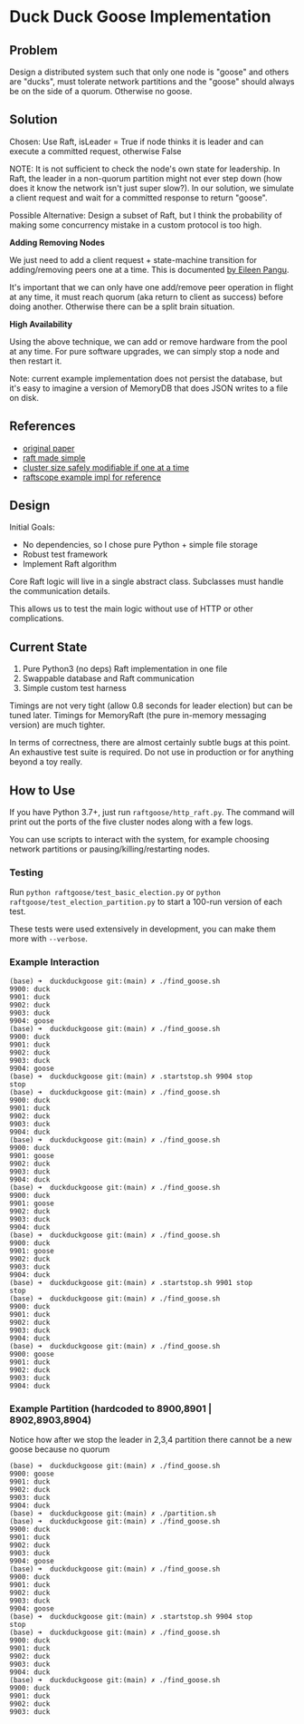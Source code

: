 # Duck Duck Goose Implementation

## Problem

Design a distributed system such that only one node is "goose" and others are "ducks", must tolerate network partitions and the "goose" should always be on the side of a quorum. Otherwise no goose.

## Solution

Chosen: Use Raft, isLeader = True if node thinks it is leader and can execute a committed request, otherwise False

NOTE: It is not sufficient to check the node's own state for leadership. In Raft, the leader in a non-quorum partition might not ever step down (how does it know the network isn't just super slow?).
In our solution, we simulate a client request and wait for a committed response to return "goose".

Possible Alternative: Design a subset of Raft, but I think the probability of making some concurrency mistake in a custom protocol is too high.

**Adding Removing Nodes**

We just need to add a client request + state-machine transition for adding/removing peers one at a time. This is documented [by Eileen Pangu](https://eileen-code4fun.medium.com/raft-cluster-membership-change-protocol-f57cc17d1c03).

It's important that we can only have one add/remove peer operation in flight at any time, it must reach quorum (aka return to client as success) before doing another. Otherwise there can be a split brain situation.

**High Availability**

Using the above technique, we can add or remove hardware from the pool at any time. For pure software upgrades, we can simply stop a node and then restart it.

Note: current example implementation does not persist the database, but it's easy to imagine a version of MemoryDB that does JSON writes to a file on disk.

## References


- [original paper](https://raft.github.io/raft.pdf)
- [raft made simple](https://levelup.gitconnected.com/raft-consensus-protocol-made-simpler-922c38675181)
- [cluster size safely modifiable if one at a time](https://eileen-code4fun.medium.com/raft-cluster-membership-change-protocol-f57cc17d1c03)
- [raftscope example impl for reference](https://github.com/ongardie/raftscope/blob/5b0c10ab51f873721895e7470b49e04c94bf826f/raft.js)


## Design

Initial Goals:
- No dependencies, so I chose pure Python + simple file storage
- Robust test framework
- Implement Raft algorithm

Core Raft logic will live in a single abstract class. Subclasses must handle the communication details.

This allows us to test the main logic without use of HTTP or other complications.

## Current State

1. Pure Python3 (no deps) Raft implementation in one file
2. Swappable database and Raft communication 
3. Simple custom test harness

Timings are not very tight (allow 0.8 seconds for leader election) but can be tuned later. Timings for MemoryRaft (the pure in-memory messaging version) are much tighter.

In terms of correctness, there are almost certainly subtle bugs at this point. An exhaustive test suite is required. Do not use in production or for anything beyond a toy really.

## How to Use

If you have Python 3.7+, just run `raftgoose/http_raft.py`. The command will print out the ports of the five cluster nodes along with a few logs.

You can use scripts to interact with the system, for example choosing network partitions or pausing/killing/restarting nodes.

### Testing

Run `python raftgoose/test_basic_election.py` or `python raftgoose/test_election_partition.py` to start a 100-run version of each test.

These tests were used extensively in development, you can make them more with `--verbose`.

### Example Interaction
```
(base) ➜  duckduckgoose git:(main) ✗ ./find_goose.sh
9900: duck
9901: duck
9902: duck
9903: duck
9904: goose
(base) ➜  duckduckgoose git:(main) ✗ ./find_goose.sh
9900: duck
9901: duck
9902: duck
9903: duck
9904: goose
(base) ➜  duckduckgoose git:(main) ✗ .startstop.sh 9904 stop
stop
(base) ➜  duckduckgoose git:(main) ✗ ./find_goose.sh
9900: duck
9901: duck
9902: duck
9903: duck
9904: duck
(base) ➜  duckduckgoose git:(main) ✗ ./find_goose.sh
9900: duck
9901: goose
9902: duck
9903: duck
9904: duck
(base) ➜  duckduckgoose git:(main) ✗ ./find_goose.sh
9900: duck
9901: goose
9902: duck
9903: duck
9904: duck
(base) ➜  duckduckgoose git:(main) ✗ ./find_goose.sh
9900: duck
9901: goose
9902: duck
9903: duck
9904: duck
(base) ➜  duckduckgoose git:(main) ✗ .startstop.sh 9901 stop
stop
(base) ➜  duckduckgoose git:(main) ✗ ./find_goose.sh
9900: duck
9901: duck
9902: duck
9903: duck
9904: duck
(base) ➜  duckduckgoose git:(main) ✗ ./find_goose.sh
9900: goose
9901: duck
9902: duck
9903: duck
9904: duck
```

### Example Partition (hardcoded to 8900,8901 | 8902,8903,8904)

Notice how after we stop the leader in 2,3,4 partition there cannot be a new goose because no quorum
```
(base) ➜  duckduckgoose git:(main) ✗ ./find_goose.sh
9900: goose
9901: duck
9902: duck
9903: duck
9904: duck
(base) ➜  duckduckgoose git:(main) ✗ ./partition.sh
(base) ➜  duckduckgoose git:(main) ✗ ./find_goose.sh
9900: duck
9901: duck
9902: duck
9903: duck
9904: goose
(base) ➜  duckduckgoose git:(main) ✗ ./find_goose.sh
9900: duck
9901: duck
9902: duck
9903: duck
9904: goose
(base) ➜  duckduckgoose git:(main) ✗ .startstop.sh 9904 stop
stop
(base) ➜  duckduckgoose git:(main) ✗ ./find_goose.sh
9900: duck
9901: duck
9902: duck
9903: duck
9904: duck
(base) ➜  duckduckgoose git:(main) ✗ ./find_goose.sh
9900: duck
9901: duck
9902: duck
9903: duck
```
